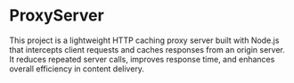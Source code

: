 # ProxyServer
This project is a lightweight HTTP caching proxy server built with Node.js that intercepts client requests and caches responses from an origin server. It reduces repeated server calls, improves response time, and enhances overall efficiency in content delivery.
